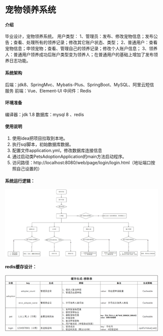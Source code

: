 # 宠物领养系统

#### 介绍
毕业设计，宠物领养系统。
用户类型：
    1、管理员：发布、修改宠物信息；发布公告；查看、处理所有的领养记录；修改其它账户状态、类型；
    2、普通用户：查看宠物信息；申领宠物；查看、管理自己的领养记录；修改个人账户信息；
    3、领养人：普通用户领养成功后账户类型变为领养人；在普通用户的基础上增加了发布领养日志功能。

#### 系统架构

后端：jdk8、SpringMvc、Mybatis-Plus、SpringBoot、MySQL、阿里云短信服务
前端：Vue、Element-UI
中间件：Redis

#### 环境准备
编译器：jdk 1.8
数据库：mysql 8 、redis

#### 使用说明

1. 使用idea把项目拉取到本地。
2. 执行sql脚本，初始数据库数据。
3. 配置文件application.yml，修改数据库连接信息
4. 通过启动类PetsAdoptionApplication的main方法启动程序。
5. 访问路径：http://localhost:8080/web/page/login/login.html（地址端口按照自己设置的）

#### 系统运行逻辑：
![输入图片说明](%E7%A8%8B%E5%BA%8F%E9%80%BB%E8%BE%91.png)

#### redis缓存设计：
![输入图片说明](image.png)